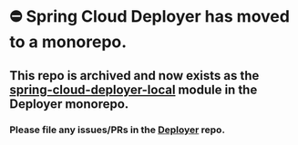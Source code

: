 # :no_entry: Spring Cloud Deployer has moved to a monorepo.
## This repo is archived and now exists as the [spring-cloud-deployer-local](https://github.com/spring-cloud/spring-cloud-deployer/tree/main/spring-cloud-deployer-local) module in the Deployer monorepo.
### Please file any issues/PRs in the [Deployer](https://github.com/spring-cloud/spring-cloud-deployer) repo.
